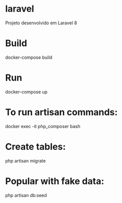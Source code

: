 # laravel
Projeto desenvolvido em Laravel 8

# Build
docker-compose build

# Run
docker-compose up

# To run artisan commands:
docker exec -it php_composer bash

# Create tables:
php artisan migrate

# Popular with fake data:
php artisan db:seed
